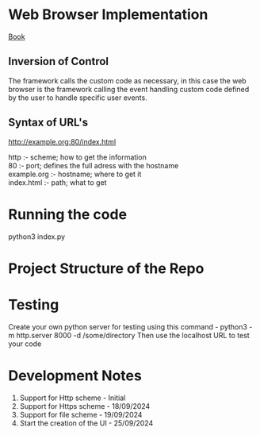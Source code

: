 # Web Browser Implementation

[Book](https://browser.engineering/)

## Inversion of Control

The framework calls the custom code as necessary, in this case the web browser is the framework calling the event handling custom code defined by the user to handle specific user events.

## Syntax of URL's

http://example.org:80/index.html

http :- scheme; how to get the information  
80 :- port; defines the full adress with the hostname  
example.org :- hostname; where to get it  
index.html :- path; what to get

# Running the code

python3 index.py <url>

# Project Structure of the Repo

# Testing

Create your own python server for testing using this command - python3 -m http.server 8000 -d /some/directory
Then use the localhost URL to test your code

# Development Notes

1. Support for Http scheme - Initial
2. Support for Https scheme - 18/09/2024
3. Support for file scheme - 19/09/2024
4. Start the creation of the UI - 25/09/2024
